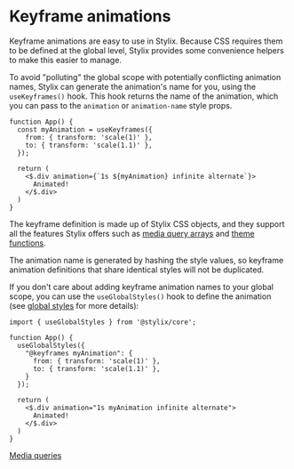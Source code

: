 # Keyframe animations

Keyframe animations are easy to use in Stylix. Because CSS requires them to be defined at the global level, Stylix provides some convenience helpers to make this easier to manage.

To avoid "polluting" the global scope with potentially conflicting animation names, Stylix can generate the animation's name for you, using the `useKeyframes()` hook. This hook returns the name of the animation, which you can pass to the `animation` or `animation-name` style props.

```tsx-app
function App() {
  const myAnimation = useKeyframes({
    from: { transform: 'scale(1)' },
    to: { transform: 'scale(1.1)' },
  });

  return (
    <$.div animation={`1s ${myAnimation} infinite alternate`}>
      Animated!
    </$.div>
  )
}
```

The keyframe definition is made up of Stylix CSS objects, and they support all the features Stylix offers such as [media query arrays](/media-queries) and [theme functions](/themes).

The animation name is generated by hashing the style values, so keyframe animation definitions that share identical styles will not be duplicated.

If you don't care about adding keyframe animation names to your global scope, you can use the `useGlobalStyles()` hook to define the animation (see [global styles](/global-styles) for more details):

```tsx-render-app
import { useGlobalStyles } from '@stylix/core';

function App() {
  useGlobalStyles({
    "@keyframes myAnimation": {
      from: { transform: 'scale(1)' },
      to: { transform: 'scale(1.1)' },
    }
  });

  return (
    <$.div animation="1s myAnimation infinite alternate">
      Animated!
    </$.div>
  )
}
```

<a href="/media-queries" class="next-link">Media queries</a>


